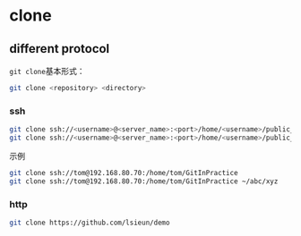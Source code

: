 # clone

## different protocol

`git clone`基本形式：

```bash
git clone <repository> <directory>
```

### ssh

```bash
git clone ssh://<username>@<server_name>:<port>/home/<username>/public_html
git clone ssh://<username>@<server_name>:<port>/home/<username>/public_html /home/user/workspace
```

示例

```bash
git clone ssh://tom@192.168.80.70:/home/tom/GitInPractice
git clone ssh://tom@192.168.80.70:/home/tom/GitInPractice ~/abc/xyz
```

### http

```bash
git clone https://github.com/lsieun/demo
```

